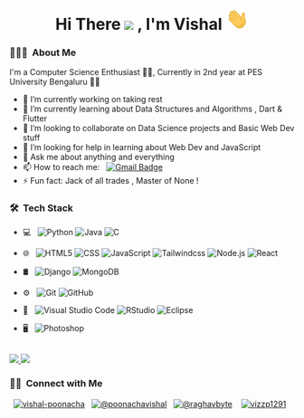 <h1 align="Center">  Hi There <img src="https://media.giphy.com/media/WUlplcMpOCEmTGBtBW/giphy.gif" width="40px"> , I'm Vishal <img src="https://raw.githubusercontent.com/ABSphreak/ABSphreak/master/gifs/Hi.gif" width="40px" /> </h1>


<h3> 👨🏻‍💻 &nbsp;About Me </h3>

I'm a Computer Science Enthusiast  👨‍💻, Currently in 2nd year  at PES University Bengaluru 👨‍🎓

- 🔭 I’m currently working on taking rest  
- 🌱 I’m currently learning about Data Structures and Algorithms , Dart & Flutter
- 👯 I’m looking to collaborate on Data Science projects and Basic Web Dev stuff
- 🤔 I’m looking for help in learning about Web Dev and JavaScript 
- 💬 Ask me about anything and everything 
- 📫 How to reach me: &nbsp;&nbsp;[![Gmail Badge](https://img.shields.io/badge/-Gmail-c14438?style=flat-square&logo=Gmail&logoColor=white&link=mailto:shuklaraghav321.com)](mailto:vishalpoonacha007@gmail.com)
- ⚡ Fun fact: Jack of all trades , Master of None ! 

<h3> 🛠 &nbsp;Tech Stack</h3>

- 💻 &nbsp;
  ![Python](https://img.shields.io/badge/-Python-333333?style=flat&logo=python)
  ![Java](https://img.shields.io/badge/-Java-333333?style=flat&logo=Java&logoColor=007396)
  ![C](https://img.shields.io/badge/-C-333333?style=flat&logo=C%2B%2B&logoColor=00599C)
  
- 🌐 &nbsp;
  ![HTML5](https://img.shields.io/badge/-HTML5-333333?style=flat&logo=HTML5)
  ![CSS](https://img.shields.io/badge/-CSS-333333?style=flat&logo=CSS3&logoColor=1572B6)
  ![JavaScript](https://img.shields.io/badge/-JavaScript-333333?style=flat&logo=javascript)
  ![Tailwindcss](https://img.shields.io/badge/-Tailwindcss-333333?style=flat&logo=tailwindcss&logoColor=563D7C)
  ![Node.js](https://img.shields.io/badge/-Node.js-333333?style=flat&logo=node.js)
  ![React](https://img.shields.io/badge/-React-333333?style=flat&logo=react)
- 🛢 &nbsp;
  ![Django](https://img.shields.io/badge/-Django-333333?style=flat&logo=django)
  ![MongoDB](https://img.shields.io/badge/-MongoDB-333333?style=flat&logo=mongodb)
- ⚙️ &nbsp;
  ![Git](https://img.shields.io/badge/-Git-333333?style=flat&logo=git)
  ![GitHub](https://img.shields.io/badge/-GitHub-333333?style=flat&logo=github)
  
- 🔧 &nbsp;
  ![Visual Studio Code](https://img.shields.io/badge/-Visual%20Studio%20Code-333333?style=flat&logo=visual-studio-code&logoColor=007ACC)
  ![RStudio](https://img.shields.io/badge/-RStudio-333333?style=flat&logo=rstudio)
  ![Eclipse](https://img.shields.io/badge/-Eclipse-333333?style=flat&logo=eclipse-ide&logoColor=2C2255)
- 🖥 &nbsp;
  ![Photoshop](https://img.shields.io/badge/-Photoshop-333333?style=flat&logo=adobe-photoshop)
  

<br/>

<a href="https://github.com/vishalpoonacha">
  <img height="180em" src="https://github-readme-stats.vercel.app/api?username=vishalpoonacha&theme=buefy&show_icons=true" />
  <img height="180em" src="https://github-readme-stats.vercel.app/api/top-langs/?username=vishalpoonacha&theme=buefy&layout=compact" />
</a>

<br/>

<h3> 🤝🏻 &nbsp;Connect with Me </h3>

<p align="center">
<a href="https://www.linkedin.com/in/vishal-poonacha-a308851b1/" target="_blank"><img align="center" src="https://cdn.jsdelivr.net/npm/simple-icons@3.1.0/icons/linkedin.svg" alt="vishal-poonacha" height="25" width="25" /></a>&nbsp;&nbsp;
<a href="https://twitter.com/poonachavishal" target="_blank"><img align="center" src="https://cdn.jsdelivr.net/npm/simple-icons@3.0.1/icons/twitter.svg" alt="@poonachavishal" height="25" width="25" /></a>&nbsp;&nbsp;
<a href="https://dev.to/raghavbyte" target="_blank"><img align="center" src="https://cdn.jsdelivr.net/npm/simple-icons@3.0.1/icons/dev-dot-to.svg" alt="@raghavbyte" height="25" width="25" /></a> &nbsp;&nbsp;
<a href="https://instagram.com/vizzp1291" target="_blank"><img align="center" src="https://cdn.jsdelivr.net/npm/simple-icons@3.0.1/icons/instagram.svg" alt="vizzp1291" height="25" width="25" /></a>&nbsp;&nbsp;
</p>
